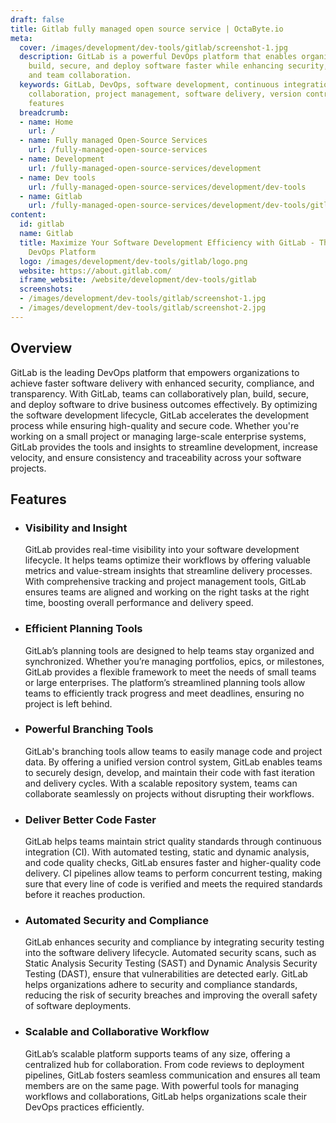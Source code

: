 ```yaml
---
draft: false
title: Gitlab fully managed open source service | OctaByte.io
meta:
  cover: /images/development/dev-tools/gitlab/screenshot-1.jpg
  description: GitLab is a powerful DevOps platform that enables organizations to
    build, secure, and deploy software faster while enhancing security, compliance,
    and team collaboration.
  keywords: GitLab, DevOps, software development, continuous integration, CI/CD, security,
    collaboration, project management, software delivery, version control, GitLab
    features
  breadcrumb:
  - name: Home
    url: /
  - name: Fully managed Open-Source Services
    url: /fully-managed-open-source-services
  - name: Development
    url: /fully-managed-open-source-services/development
  - name: Dev tools
    url: /fully-managed-open-source-services/development/dev-tools
  - name: Gitlab
    url: /fully-managed-open-source-services/development/dev-tools/gitlab
content:
  id: gitlab
  name: Gitlab
  title: Maximize Your Software Development Efficiency with GitLab - The Ultimate
    DevOps Platform
  logo: /images/development/dev-tools/gitlab/logo.png
  website: https://about.gitlab.com/
  iframe_website: /website/development/dev-tools/gitlab
  screenshots:
  - /images/development/dev-tools/gitlab/screenshot-1.jpg
  - /images/development/dev-tools/gitlab/screenshot-2.jpg
---
```


## Overview

GitLab is the leading DevOps platform that empowers organizations to achieve faster software delivery with enhanced security, compliance, and transparency. With GitLab, teams can collaboratively plan, build, secure, and deploy software to drive business outcomes effectively. By optimizing the software development lifecycle, GitLab accelerates the development process while ensuring high-quality and secure code. Whether you're working on a small project or managing large-scale enterprise systems, GitLab provides the tools and insights to streamline development, increase velocity, and ensure consistency and traceability across your software projects.

## Features

- ### Visibility and Insight

  GitLab provides real-time visibility into your software development lifecycle. It helps teams optimize their workflows by offering valuable metrics and value-stream insights that streamline delivery processes. With comprehensive tracking and project management tools, GitLab ensures teams are aligned and working on the right tasks at the right time, boosting overall performance and delivery speed.

- ### Efficient Planning Tools

  GitLab’s planning tools are designed to help teams stay organized and synchronized. Whether you’re managing portfolios, epics, or milestones, GitLab provides a flexible framework to meet the needs of small teams or large enterprises. The platform’s streamlined planning tools allow teams to efficiently track progress and meet deadlines, ensuring no project is left behind.

- ### Powerful Branching Tools

  GitLab's branching tools allow teams to easily manage code and project data. By offering a unified version control system, GitLab enables teams to securely design, develop, and maintain their code with fast iteration and delivery cycles. With a scalable repository system, teams can collaborate seamlessly on projects without disrupting their workflows.

- ### Deliver Better Code Faster

  GitLab helps teams maintain strict quality standards through continuous integration (CI). With automated testing, static and dynamic analysis, and code quality checks, GitLab ensures faster and higher-quality code delivery. CI pipelines allow teams to perform concurrent testing, making sure that every line of code is verified and meets the required standards before it reaches production.

- ### Automated Security and Compliance

  GitLab enhances security and compliance by integrating security testing into the software delivery lifecycle. Automated security scans, such as Static Analysis Security Testing (SAST) and Dynamic Analysis Security Testing (DAST), ensure that vulnerabilities are detected early. GitLab helps organizations adhere to security and compliance standards, reducing the risk of security breaches and improving the overall safety of software deployments.

- ### Scalable and Collaborative Workflow

  GitLab’s scalable platform supports teams of any size, offering a centralized hub for collaboration. From code reviews to deployment pipelines, GitLab fosters seamless communication and ensures all team members are on the same page. With powerful tools for managing workflows and collaborations, GitLab helps organizations scale their DevOps practices efficiently.